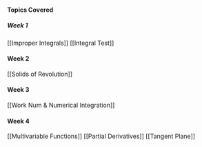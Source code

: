 #### Topics Covered

##### Week 1
 [[Improper Integrals]]
 [[Integral Test]]

#### Week 2
[[Solids of Revolution]]

#### Week 3
[[Work Num & Numerical Integration]]

#### Week 4
[[Multivariable Functions]]
[[Partial Derivatives]]
[[Tangent Plane]]